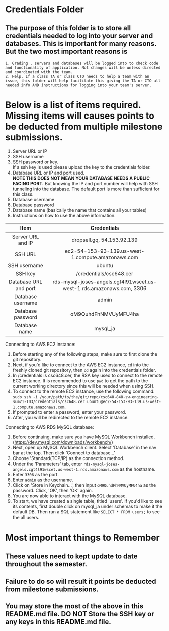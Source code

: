 # Credentials Folder

## The purpose of this folder is to store all credentials needed to log into your server and databases. This is important for many reasons. But the two most important reasons is
    1. Grading , servers and databases will be logged into to check code and functionality of application. Not changes will be unless directed and coordinated with the team.
    2. Help. If a class TA or class CTO needs to help a team with an issue, this folder will help facilitate this giving the TA or CTO all needed info AND instructions for logging into your team's server. 


# Below is a list of items required. Missing items will causes points to be deducted from multiple milestone submissions.

1. Server URL or IP
2. SSH username
3. SSH password or key.
    <br> If a ssh key is used please upload the key to the credentials folder.
4. Database URL or IP and port used.
    <br><strong> NOTE THIS DOES NOT MEAN YOUR DATABASE NEEDS A PUBLIC FACING PORT.</strong> But knowing the IP and port number will help with SSH tunneling into the database. The default port is more than sufficient for this class.
5. Database username
6. Database password
7. Database name (basically the name that contains all your tables)
8. Instructions on how to use the above information.

|    Item                  | Credentials                                                           |
|          :---:           |           :---:                                                       |
|    Server URL and IP     | dropsell.gq, 54.153.92.139                                            |
|    SSH URL               | ec2-54-153-93-139.us-west-1.compute.amazonaws.com                     |
|    SSH username          | ubuntu                                                                |
|    SSH key               | /credentials/csc648.cer                                               |
|    Database URL and port | rds-mysql-joses-angels.cgt4l91wscet.us-west-1.rds.amazonaws.com, 3306 |
|    Database username     | admin                                                                 |
|    Database password     | oM9QuhdFhNMVUyMFU4ha                                                  | 
|    Database name         | mysql_ja                                                              | 

Connecting to AWS EC2 instance: 

1. Before starting any of the following steps, make sure to first clone the git repository. 
2. Next, if you'd like to connect to the AWS EC2 instance, `cd` into the freshly cloned git repository, then `cd` again into the credentials folder. 
3. In /credentials is csc648.cer, the RSA key used to connect to the remote EC2 instance. It is recommended to use `pwd` to get the path to the current working directory since this will be needed when using SSH.
4. To connect to the remote EC2 instance, use the following command: `sudo ssh -i /your/path/to/the/git/repo/csc648-848-sw-engineering-sum21-T03/credentials/csc648.cer ubuntu@ec2-54-153-93-139.us-west-1.compute.amazonaws.com`.
5. If prompted to enter a password, enter your password. 
6. After, you will be redirected to the remote EC2 instance. 

Connecting to AWS RDS MySQL database:

1. Before continuing, make sure you have MySQL Workbench installed. (https://dev.mysql.com/downloads/workbench/)
2. Next, open up MySQL Workbench client. Select 'Database' in the nav bar at the top. Then click 'Connect to database...'
3. Choose 'Standard(TCP/IP) as the connection method.
4. Under the 'Parameters' tab, enter `rds-mysql-joses-angels.cgt4l91wscet.us-west-1.rds.amazonaws.com` as the hostname.
5. Enter `3306` as the port.
6. Enter `admin` as the username.
7. Click on 'Store in Keychain...', then input `oM9QuhdFhNMVUyMFU4ha` as the password. Click, 'OK', then 'OK' again.
8. You are now able to interact with the MySQL database. 
9. To start, we have created a single table, titled 'users'. If you'd like to see its contents, first double click on mysql_ja under schemas to make it the default DB. Then run a SQL statement like `SELECT * FROM users;` to see the all users.


# Most important things to Remember
## These values need to kept update to date throughout the semester. <br>
## <strong>Failure to do so will result it points be deducted from milestone submissions.</strong><br>
## You may store the most of the above in this README.md file. DO NOT Store the SSH key or any keys in this README.md file.
